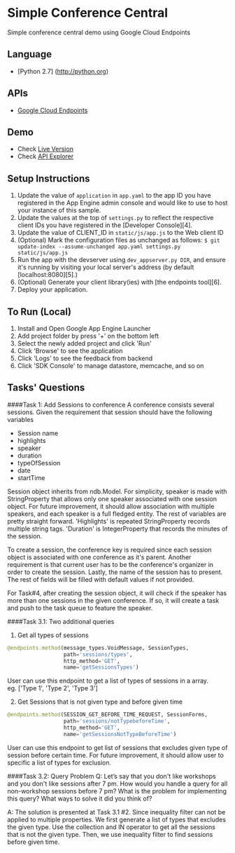 # Simple Conference Central
Simple conference central demo using Google Cloud Endpoints

## Language
- [Python 2.7] (http://python.org)

## APIs
- [Google Cloud Endpoints](https://developers.google.com/appengine/docs/python/endpoints/)

## Demo
- Check [Live Version](https://udacity-conference-1131.appspot.com/)
- Check [API Explorer](https://udacity-conference-1131.appspot.com/_ah/api/explorer)

## Setup Instructions
1. Update the value of `application` in `app.yaml` to the app ID you
   have registered in the App Engine admin console and would like to use to host
   your instance of this sample.
1. Update the values at the top of `settings.py` to
   reflect the respective client IDs you have registered in the
   [Developer Console][4].
1. Update the value of CLIENT_ID in `static/js/app.js` to the Web client ID
1. (Optional) Mark the configuration files as unchanged as follows:
   `$ git update-index --assume-unchanged app.yaml settings.py static/js/app.js`
1. Run the app with the devserver using `dev_appserver.py DIR`, and ensure it's running by visiting your local server's address (by default [localhost:8080][5].)
1. (Optional) Generate your client library(ies) with [the endpoints tool][6].
1. Deploy your application.

## To Run (Local)
1. Install and Open Google App Engine Launcher
1. Add project folder by press '+' on the bottom left
1. Select the newly added project and click 'Run'
1. Click 'Browse' to see the application
1. Click 'Logs' to see the feedback from backend
1. Click 'SDK Console' to manage datastore, memcache, and so on

## Tasks' Questions
####Task 1: Add Sessions to conference
A conference consists several sessions.
Given the requirement that session should have the following variables
- Session name
- highlights
- speaker
- duration
- typeOfSession
- date
- startTime

Session object inherits from ndb.Model. For simplicity, speaker is made with StringProperty that allows only one speaker associated with one session object. For future improvement, it should allow association with multiple speakers, and each speaker is a full fledged entity. The rest of variables are pretty straight forward. 'Highlights' is repeated StringProperty records multiple string tags. 'Duration' is IntegerProperty that records the minutes of the session.

To create a session, the conference key is required since each session object is associated with one conference as it's parent. Another requirement is that current user has to be the conference's organizer in order to create the session. Lastly, the name of the session has to present. The rest of fields will be filled with default values if not provided.

For Task#4, after creating the session object, it will check if the speaker has more than one sessions in the given conference. If so, it will create a task and push to the task queue to feature the speaker.

####Task 3.1: Two additional queries
1. Get all types of sessions
```python
@endpoints.method(message_types.VoidMessage, SessionTypes,
                  path='sessions/types',
                  http_method='GET',
                  name='getSessionsTypes')
```
User can use this endpoint to get a list of types of sessions in a array.  
eg. ['Type 1', 'Type 2', 'Type 3']


2. Get Sessions that is not given type and before given time
```python
@endpoints.method(SESSION_GET_BEFORE_TIME_REQUEST, SessionForms,
                  path='sessions/notTypebeforeTime',
                  http_method='GET',
                  name='getSessionsNotTypeBeforeTime')
```
User can use this endpoint to get list of sessions that excludes given type of session before certain time.
For future improvement, it should allow user to specific a list of types for exclusion.

####Task 3.2: Query Problem
Q: Let’s say that you don't like workshops and you don't like sessions after 7 pm. How would you handle a query for all non-workshop sessions before 7 pm? What is the problem for implementing this query? What ways to solve it did you think of?

A: The solution is presented at Task 3.1 #2. Since inequality filter can not be applied to multiple properties. We first generate a list of types that excludes the given type. Use the collection and IN operator to get all the sessions that is not the given type. Then, we use inequality filter to find sessions before given time.
